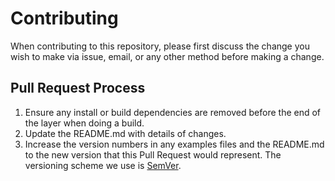 # Contributing

When contributing to this repository, please first discuss the change you wish to make via issue,
email, or any other method before making a change.


## Pull Request Process

1. Ensure any install or build dependencies are removed before the end of the layer when doing a
   build.
2. Update the README.md with details of changes.
3. Increase the version numbers in any examples files and the README.md to the new version that this
   Pull Request would represent. The versioning scheme we use is [SemVer](https://semver.org).
